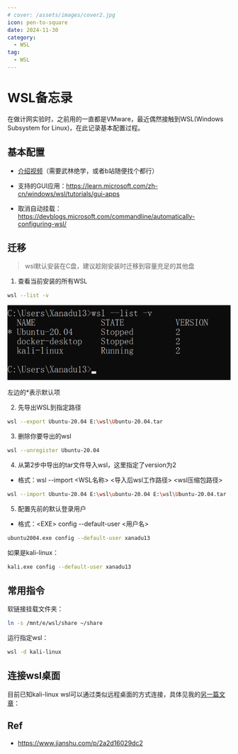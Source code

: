 ```yaml
---
# cover: /assets/images/cover2.jpg
icon: pen-to-square
date: 2024-11-30
category:
  - WSL
tag:
  - WSL
---
```


# WSL备忘录

在做计网实验时，之前用的一直都是VMware，最近偶然接触到WSL(Windows Subsystem for Linux)，在此记录基本配置过程。

## 基本配置

- [介绍视频]（需要武林绝学，或者b站随便找个都行）

- 支持的GUI应用：https://learn.microsoft.com/zh-cn/windows/wsl/tutorials/gui-apps

- 取消自动挂载：https://devblogs.microsoft.com/commandline/automatically-configuring-wsl/

## 迁移

> wsl默认安装在C盘，建议趁刚安装时迁移到容量充足的其他盘

1. 查看当前安装的所有WSL

```bash
wsl --list -v
```

![](/assets/images/wsl/wsl-list.png)

左边的*表示默认项

2. 先导出WSL到指定路径

```bash
wsl --export Ubuntu-20.04 E:\wsl\Ubuntu-20.04.tar
```

3. 删除你要导出的wsl

```bash
wsl --unregister Ubuntu-20.04
```

4. 从第2步中导出的tar文件导入wsl，这里指定了version为2

+ 格式：wsl --import <WSL名称> <导入后wsl工作路径> <wsl压缩包路径>

```bash
wsl --import Ubuntu-20.04 E:\wsl\ubuntu-20.04 E:\wsl\Ubuntu-20.04.tar --version 2
```

5. 配置先前的默认登录用户

+ 格式：\<EXE> config --default-user <用户名>

```bash
ubuntu2004.exe config --default-user xanadu13
```

如果是kali-linux：

```bash
kali.exe config --default-user xanadu13
```

## 常用指令

软链接挂载文件夹：

```bash
ln -s /mnt/e/wsl/share ~/share
```

运行指定wsl：

```bash
wsl -d kali-linux
```

## 连接wsl桌面

目前已知kali-linux wsl可以通过类似远程桌面的方式连接，具体见我的[另一篇文章]：

## Ref

- https://www.jianshu.com/p/2a2d16029dc2


[介绍视频]: https://www.youtube.com/watch?v=PaEcQmgEz78
[另一篇文章]: 在WSL中使用kali-linux踩坑记录.html